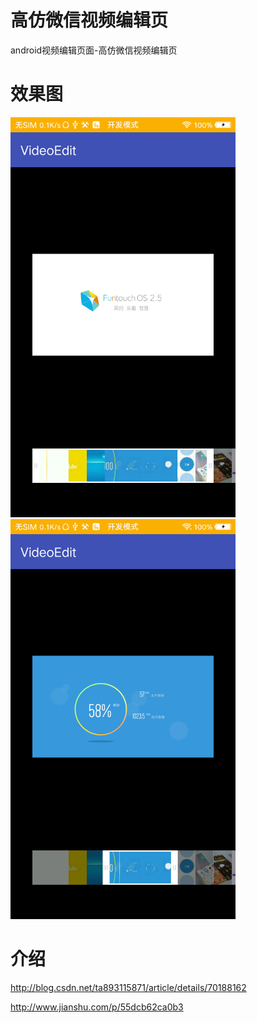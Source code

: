 # 高仿微信视频编辑页
android视频编辑页面-高仿微信视频编辑页

# 效果图

<img src="/pic1.png" width=360 height=640/>
<img src="/pic2.png" width=360 height=640/>

# 介绍
http://blog.csdn.net/ta893115871/article/details/70188162

http://www.jianshu.com/p/55dcb62ca0b3
